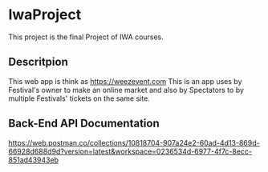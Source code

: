 # IwaProject

This project is the final Project of IWA courses.

## Descritpion

This web app is think as https://weezevent.com
This is an app uses by Festival's owner to make an online market and also by Spectators to by multiple Festivals' tickets on the same site.


## Back-End API Documentation

https://web.postman.co/collections/10818704-907a24e2-60ad-4d13-869d-66928d688d9d?version=latest&workspace=0236534d-6977-4f7c-8ecc-851ad43943eb